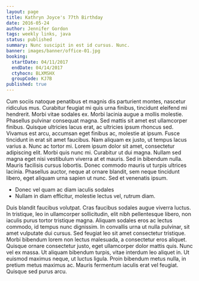 ```yaml
---
layout: page
title: Kathryn Joyce's 77th Birthday
date: 2016-05-24
author: Jennifer Gordon
tags: weekly links, java
status: published
summary: Nunc suscipit in est id cursus. Nunc.
banner: images/banner/office-01.jpg
booking:
  startDate: 04/11/2017
  endDate: 04/14/2017
  ctyhocn: BLXMSHX
  groupCode: KJ7B
published: true
---
```

Cum sociis natoque penatibus et magnis dis parturient montes, nascetur ridiculus mus. Curabitur feugiat mi quis urna finibus, tincidunt eleifend mi hendrerit. Morbi vitae sodales ex. Morbi lacinia augue a mollis molestie. Phasellus pulvinar consequat magna. Sed mattis sit amet est ullamcorper finibus. Quisque ultricies lacus erat, ac ultricies ipsum rhoncus sed. Vivamus est arcu, accumsan eget finibus ac, molestie at ipsum.
Fusce tincidunt in erat sit amet faucibus. Nam aliquam ex justo, ut tempus lacus varius a. Nunc ac tortor mi. Lorem ipsum dolor sit amet, consectetur adipiscing elit. Morbi quis nunc mi. Curabitur ut dui magna. Nullam sed magna eget nisi vestibulum viverra at et mauris. Sed in bibendum nulla. Mauris facilisis cursus lobortis. Donec commodo mauris ut turpis ultrices lacinia. Phasellus auctor, neque at ornare blandit, sem neque tincidunt libero, eget aliquam urna sapien ut nunc. Sed et venenatis ipsum.

* Donec vel quam ac diam iaculis sodales
* Nullam in diam efficitur, molestie lectus vel, rutrum diam.

Duis blandit faucibus volutpat. Cras faucibus sodales augue viverra luctus. In tristique, leo in ullamcorper sollicitudin, elit nibh pellentesque libero, non iaculis purus tortor tristique magna. Aliquam sodales eros ac lectus commodo, id tempus nunc dignissim. In convallis urna ut nulla pulvinar, sit amet vulputate dui cursus. Sed feugiat leo sit amet consectetur tristique. Morbi bibendum lorem non lectus malesuada, a consectetur eros aliquet. Quisque ornare consectetur justo, eget ullamcorper dolor mattis quis. Nunc vel ex massa. Ut aliquam bibendum turpis, vitae interdum leo aliquet in. Ut euismod maximus neque, ut luctus ligula. Proin bibendum metus nulla, in pretium metus maximus ac. Mauris fermentum iaculis erat vel feugiat. Quisque sed purus arcu.
